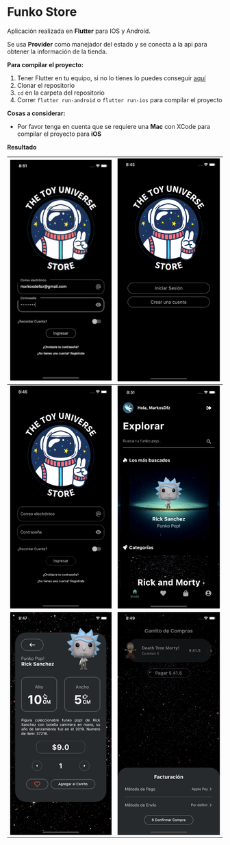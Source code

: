 # Funko Store

Aplicación realizada en **Flutter** para IOS y Android.

Se usa **Provider** como manejador del estado y se conecta a la api para obtener la información de la tienda.

**Para compilar el proyecto:**

 1. Tener Flutter en tu equipo, si no lo tienes lo puedes conseguir [aquí](https://flutter.dev/)
 2. Clonar el repositorio
 3. `cd` en la carpeta del repositorio
 4. Correr `flutter run-android` o `flutter run-ios` para compilar el proyecto

**Cosas a considerar:**
- Por favor tenga en cuenta que se requiere una **Mac** con XCode para compilar el proyecto para **iOS**

**Resultado**

| ![Dfz-Code](https://raw.githubusercontent.com/MarkosDfz/FunkoApp/master/resources/funko_app.gif) | <img src="https://raw.githubusercontent.com/MarkosDfz/FunkoApp/master/resources/1.png" height="520"/> |
|--|--|
| <img src="https://raw.githubusercontent.com/MarkosDfz/FunkoApp/master/resources/2.png" height="520"/> |  <img src="https://raw.githubusercontent.com/MarkosDfz/FunkoApp/master/resources/3.png" height="520"/>|
| <img src="https://raw.githubusercontent.com/MarkosDfz/FunkoApp/master/resources/4.png" height="520"/> |  <img src="https://raw.githubusercontent.com/MarkosDfz/FunkoApp/master/resources/5.png" height="520"/>|
